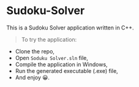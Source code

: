 # Sudoku-Solver

This is a Sudoku Solver application written in C++.

> To try the application:

- Clone the repo,
- Open `Soduku Solver.sln` file,
- Compile the application in Windows,
- Run the generated executable (.exe) file,
- And enjoy 😀.
